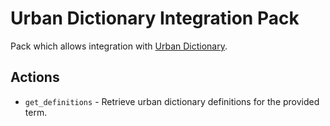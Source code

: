 # Urban Dictionary Integration Pack

Pack which allows integration with [Urban Dictionary](http://www.urbandictionary.com/).

## Actions

* ``get_definitions`` - Retrieve urban dictionary definitions for the provided term.

